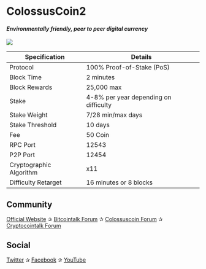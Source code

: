 <h1>ColossusCoin2</h1>
<h4><i>Environmentally friendly, peer to peer digital currency</i></h4>
<img src="https://i.imgur.com/fY47HwT.jpg" />

| Specification  | Details |
| ------------- | ------------- |
| Protocol  | 100% Proof-of-Stake (PoS)  |
| Block Time  | 2 minutes |
| Block Rewards  | 25,000 max  |
| Stake  | 4-8% per year depending on difficulty  |
| Stake Weight | 7/28 min/max days |
| Stake Threshold | 10 days |
| Fee | 50 Coin |
| RPC Port  | 12543  |
| P2P Port | 12454 |
| Cryptographic Algorithm  | x11  |
| Difficulty Retarget  | 16 minutes or 8 blocks |

<h2>Community</h2>
<p><a href="http://www.colossuscoin.org/" target="_blank">Official Website</a> ✰ <a href="https://bitcointalk.org/index.php?topic=492392.0" target="_blank">Bitcointalk Forum</a> ✰ <a href="http://www.colossuscointalk.org/index.php" target="_blank">Colossuscoin Forum</a> ✰ <a href="https://cryptocointalk.com/forum/372-colossuscoin-col/" target="_blank">Cryptocointalk Forum</a></p>

<h2>Social</h2>
<p><a href="https://twitter.com/colossuscoin" target="_blank">Twitter</a> ✰ <a href="https://www.facebook.com/Colossuscoin" target="_blank">Facebook</a> ✰ <a href="https://www.youtube.com/channel/UCnxsRfsbyeBwz1hn0f7tHjw" target="_blank">YouTube</a></p>
